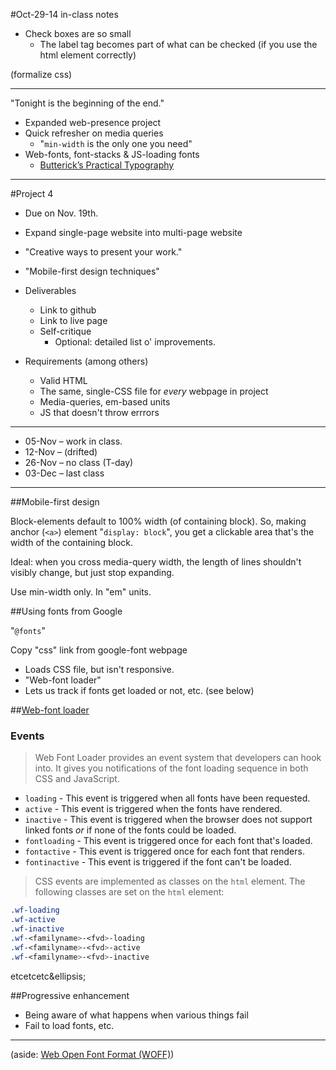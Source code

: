 #Oct-29-14 in-class notes


* Check boxes are so small
  * The label tag becomes part of what can be checked (if you use the html element correctly)

(formalize css)

----

"Tonight is the beginning of the end."

* Expanded web-presence project
* Quick refresher on media queries
  * "`min-width` is the only one you need"
* Web-fonts, font-stacks & JS-loading fonts
  * [Butterick’s Practical Typography](http://practicaltypography.com/)

----

#Project 4

* Due on Nov. 19th.
* Expand single-page website into multi-page website
* "Creative ways to present your work."
* "Mobile-first design techniques"

* Deliverables
  * Link to github
  * Link to live page
  * Self-critique
    * Optional: detailed list o' improvements.

* Requirements (among others)
  * Valid HTML
  * The same, single-CSS file for *every* webpage in project
  * Media-queries, em-based units
  * JS that doesn't throw errrors

----

* 05-Nov &ndash; work in class.
* 12-Nov &ndash; (drifted)
* 26-Nov &ndash; no class (T-day)
* 03-Dec &ndash; last class

----

##Mobile-first design

Block-elements default to 100% width (of containing block).  So, making anchor (`<a>`) element "`display: block`", you get a clickable area that's the width of the containing block.

Ideal: when you cross media-query width, the length of lines shouldn't visibly change, but just stop expanding.

Use min-width only.  In "em" units.

##Using fonts from Google

"`@fonts`"



Copy "css" link from google-font webpage
* Loads CSS file, but isn't responsive.
* "Web-font loader"
 * Lets us track if fonts get loaded or not, etc. (see below)





##[Web-font loader](https://github.com/typekit/webfontloader)

### Events

>Web Font Loader provides an event system that developers can hook into. It gives you notifications of the font loading sequence in both CSS and JavaScript.

  * `loading` - This event is triggered when all fonts have been requested.
  * `active` - This event is triggered when the fonts have rendered.
  * `inactive` - This event is triggered when the browser does not support linked fonts *or* if none of the fonts could be loaded.
  * `fontloading` - This event is triggered once for each font that's loaded.
  * `fontactive` - This event is triggered once for each font that renders.
  * `fontinactive` - This event is triggered if the font can't be loaded.

>CSS events are implemented as classes on the `html` element. The following classes are set on the `html` element:

```css
.wf-loading
.wf-active
.wf-inactive
.wf-<familyname>-<fvd>-loading
.wf-<familyname>-<fvd>-active
.wf-<familyname>-<fvd>-inactive
```

etcetcetc&ellipsis;

##Progressive enhancement

* Being aware of what happens when various things fail
 * Fail to load fonts, etc.








----

(aside: [Web Open Font Format (WOFF)](https://developer.mozilla.org/en-US/docs/Web/Guide/WOFF))

